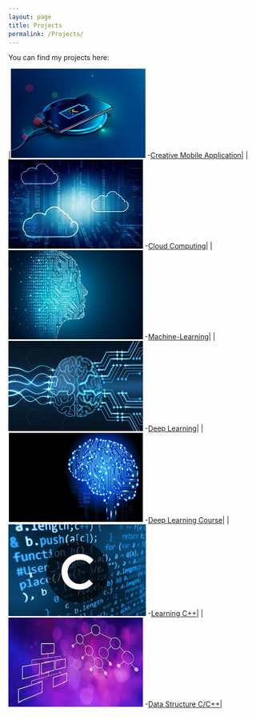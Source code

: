 ```yaml
---
layout: page
title: Projects
permalink: /Projects/
---
```


You can find my projects here:

|![Mobile Application](assets/Mobile.jpg) -[Creative Mobile Application](https://github.com/farshadsafavi/Android-Applications/)|
|![Cloud-Computing](assets/Cloud.jpg) -[Cloud Computing](https://github.com/farshadsafavi/Cloud-Computing/)|
|![Machine Learning](assets/Machine.jpg) -[Machine-Learning](https://github.com/farshadsafavi/MachineLearning/)|
|![Deep Learning](assets/Deep.jpg) -[Deep Learning](https://github.com/farshadsafavi/DeepLearning/)|
|![Cloud Computing](assets/DeepC.png) -[Deep Learning Course](https://github.com/farshadsafavi/deep-learning-v2-pytorch)|
|![Learning C++](assets/C.jpg) -[Learning C++](https://github.com/farshadsafavi/Cpp)|
|![Data Structure C/C++](assets/DataStructure.jpg) -[Data Structure C/C++](https://github.com/farshadsafavi/DataStructure)|
